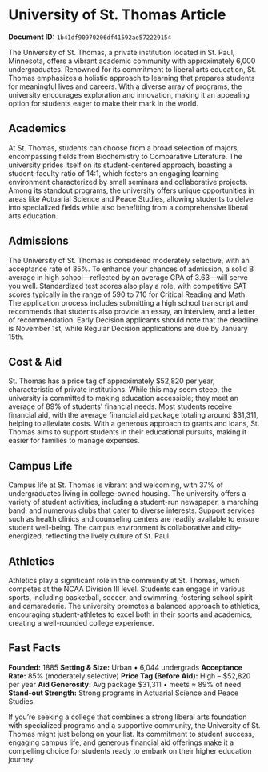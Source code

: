 # University of St. Thomas Article

**Document ID:** `1b41df90970206df41592ae572229154`

The University of St. Thomas, a private institution located in St. Paul, Minnesota, offers a vibrant academic community with approximately 6,000 undergraduates. Renowned for its commitment to liberal arts education, St. Thomas emphasizes a holistic approach to learning that prepares students for meaningful lives and careers. With a diverse array of programs, the university encourages exploration and innovation, making it an appealing option for students eager to make their mark in the world.

## Academics
At St. Thomas, students can choose from a broad selection of majors, encompassing fields from Biochemistry to Comparative Literature. The university prides itself on its student-centered approach, boasting a student-faculty ratio of 14:1, which fosters an engaging learning environment characterized by small seminars and collaborative projects. Among its standout programs, the university offers unique opportunities in areas like Actuarial Science and Peace Studies, allowing students to delve into specialized fields while also benefiting from a comprehensive liberal arts education.

## Admissions
The University of St. Thomas is considered moderately selective, with an acceptance rate of 85%. To enhance your chances of admission, a solid B average in high school—reflected by an average GPA of 3.63—will serve you well. Standardized test scores also play a role, with competitive SAT scores typically in the range of 590 to 710 for Critical Reading and Math. The application process includes submitting a high school transcript and recommends that students also provide an essay, an interview, and a letter of recommendation. Early Decision applicants should note that the deadline is November 1st, while Regular Decision applications are due by January 15th.

## Cost & Aid
St. Thomas has a price tag of approximately $52,820 per year, characteristic of private institutions. While this may seem steep, the university is committed to making education accessible; they meet an average of 89% of students' financial needs. Most students receive financial aid, with the average financial aid package totaling around $31,311, helping to alleviate costs. With a generous approach to grants and loans, St. Thomas aims to support students in their educational pursuits, making it easier for families to manage expenses.

## Campus Life
Campus life at St. Thomas is vibrant and welcoming, with 37% of undergraduates living in college-owned housing. The university offers a variety of student activities, including a student-run newspaper, a marching band, and numerous clubs that cater to diverse interests. Support services such as health clinics and counseling centers are readily available to ensure student well-being. The campus environment is collaborative and city-energized, reflecting the lively culture of St. Paul.

## Athletics
Athletics play a significant role in the community at St. Thomas, which competes at the NCAA Division III level. Students can engage in various sports, including basketball, soccer, and swimming, fostering school spirit and camaraderie. The university promotes a balanced approach to athletics, encouraging student-athletes to excel both in their sports and academics, creating a well-rounded college experience.

## Fast Facts
**Founded:** 1885
**Setting & Size:** Urban • 6,044 undergrads
**Acceptance Rate:** 85% (moderately selective)
**Price Tag (Before Aid):** High – $52,820 per year
**Aid Generosity:** Avg package $31,311 • meets ≈ 89% of need
**Stand-out Strength:** Strong programs in Actuarial Science and Peace Studies.

If you’re seeking a college that combines a strong liberal arts foundation with specialized programs and a supportive community, the University of St. Thomas might just belong on your list. Its commitment to student success, engaging campus life, and generous financial aid offerings make it a compelling choice for students ready to embark on their higher education journey.
